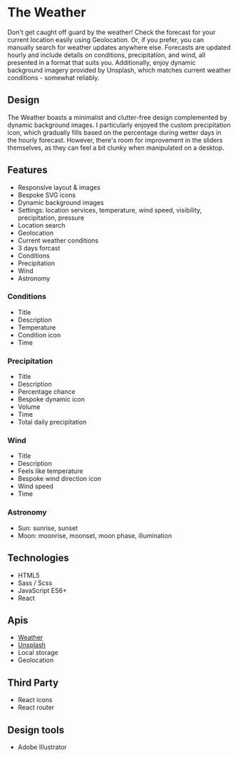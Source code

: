 # The Weather

Don't get caught off guard by the weather! Check the forecast for your current location easily using Geolocation. Or, if you prefer, you can manually search for weather updates anywhere else. Forecasts are updated hourly and include details on conditions, precipitation, and wind, all presented in a format that suits you. Additionally, enjoy dynamic background imagery provided by Unsplash, which matches current weather conditions - somewhat reliably.

## Design

The Weather boasts a minimalist and clutter-free design complemented by dynamic background images. I particularly enjoyed the custom precipitation icon, which gradually fills based on the percentage during wetter days in the hourly forecast. However, there's room for improvement in the sliders themselves, as they can feel a bit clunky when manipulated on a desktop.

## Features

- Responsive layout & images
- Bespoke SVG icons
- Dynamic background images
- Settings: location services, temperature, wind speed, visibility, precipitation, pressure
- Location search
- Geolocation
- Current weather conditions
- 3 days forcast
- Conditions
- Precipitation
- Wind
- Astronomy

### Conditions

- Title
- Description
- Temperature
- Condition icon
- Time

### Precipitation

- Title
- Description
- Percentage chance
- Bespoke dynamic icon
- Volume
- Time
- Total daily precipitation

### Wind

- Title
- Description
- Feels like temperature
- Bespoke wind direction icon
- Wind speed
- Time

### Astronomy

- Sun: sunrise, sunset
- Moon: moonrise, moonset, moon phase, illumination

## Technologies

- HTML5
- Sass / Scss
- JavaScript ES6+
- React

## Apis

- [Weather](https://www.weatherapi.com)
- [Unsplash](https://unsplash.com/developers)
- Local storage
- Geolocation

## Third Party

- React icons
- React router

## Design tools

- Adobe Illustrator
